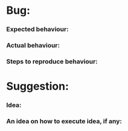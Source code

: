 # Bug:
### Expected behaviour:

### Actual behaviour:

### Steps to reproduce behaviour:

# Suggestion:
### Idea:

### An idea on how to execute idea, if any:
